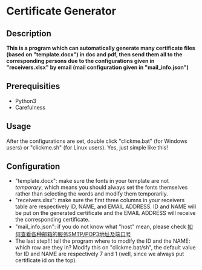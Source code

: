 # Certificate Generator

## Description
**This is a program which can automatically generate many certificate files (based on "template.docx") in doc and pdf, then send them all to the corresponding persons due to the configurations given in "receivers.xlsx" by email (mail configuration given in "mail_info.json")**

## Prerequisities
* Python3
* Carefulness

## Usage
After the configurations are set, double click "clickme.bat" (for Windows users) or "clickme.sh" (for Linux users). 
Yes, just simple like this!

## Configuration
* "template.docx": make sure the fonts in your template are not *temporary*, which means you should always set the fonts themselves rather than selecting the words and modify them temporarily.
* "receivers.xlsx": make sure the first three columns in your receivers table are respectively ID, NAME, and EMAIL ADDRESS. ID and NAME will be put on the generated certificate and the EMAIL ADDRESS will receive the corresponding certificate.
* "mail_info.json": if you do not know what "host" mean, please check [如何查看各种邮箱的服务SMTP/POP3地址及端口号](https://jingyan.baidu.com/article/647f0115b78f8d7f2148a8e8.html)
* The last step!!! tell the program where to modify the ID and the NAME: which row are they in? Modify this on "clickme.bat/sh", the default value for ID and NAME are respectively 7 and 1 (well, since we always put certificate id on the top).